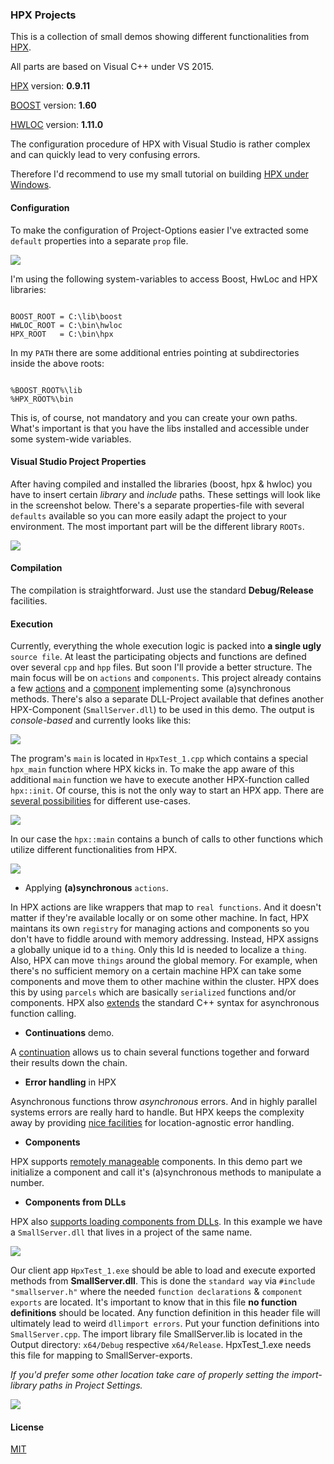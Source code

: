 ### HPX Projects

This is a collection of small demos showing different functionalities from <a href="http://stellar.cct.lsu.edu/tag/hpx/">HPX</a>. 

All parts are based on Visual C++ under VS 2015. 

<a href="http://stellar.cct.lsu.edu/downloads/">HPX</a> version: **0.9.11**

<a href="http://www.boost.org/users/history/version_1_60_0.html">BOOST</a> version: **1.60**

<a href="https://www.open-mpi.org/software/hwloc/v1.11/">HWLOC</a> version: **1.11.0**

The configuration procedure of HPX with Visual Studio is rather complex and can quickly lead to very confusing errors.

Therefore I'd recommend to use my small tutorial on building <a href="https://github.com/brakmic/hpx/blob/b3feb9561fecc1ef4b52717d70332c8148104cdd/docs/tutorial/win32/howto.md">HPX under Windows</a>.

#### Configuration

To make the configuration of Project-Options easier I've extracted some `default` properties into a separate `prop` file.

<img src="http://fs5.directupload.net/images/160220/slueu7c6.png" />

I'm using the following system-variables to access Boost, HwLoc and HPX libraries:

```

BOOST_ROOT = C:\lib\boost
HWLOC_ROOT = C:\bin\hwloc
HPX_ROOT   = C:\bin\hpx
```

In my `PATH` there are some additional entries pointing at subdirectories inside the above roots:

```

%BOOST_ROOT%\lib
%HPX_ROOT%\bin
```

This is, of course, not mandatory and you can create your own paths. What's important is that you have 
the libs installed and accessible under some system-wide variables.

#### Visual Studio Project Properties

After having compiled and installed the libraries (boost, hpx & hwloc) you have to insert certain *library* and *include* paths. These settings will look like in the screenshot below. There's a separate properties-file with several `defaults` available so you can more easily adapt the project to your environment. The most important part will be the different library `ROOTs`. 

<img src="http://fs5.directupload.net/images/160220/ih3v7et5.png"/>

#### Compilation

The compilation is straightforward. Just use the standard **Debug/Release** facilities.

#### Execution

Currently, everything the whole execution logic is packed into **a single ugly** `source file`. At least the participating objects and functions are defined over several `cpp` and `hpp` files. But soon I'll provide a better structure. The main focus will be on `actions` and `components`. This project already contains a few <a href="http://stellar.cct.lsu.edu/files/hpx-0.9.11/html/hpx/manual/applying_actions.html">actions</a> and a <a href="http://stellar.cct.lsu.edu/files/hpx-0.9.11/html/hpx/manual/components.html">component</a> implementing some (a)synchronous methods. There's also a separate DLL-Project available that defines another HPX-Component (`SmallServer.dll`) to be used in this demo.  The output is *console-based* and currently looks like this:

<img src="http://fs5.directupload.net/images/160221/otovusdf.png" /> 

The program's `main` is located in `HpxTest_1.cpp` which contains a special `hpx_main` function
where HPX kicks in. To make the app aware of this additional `main` function we have to
execute another HPX-function called `hpx::init`. Of course, this is not the only way to start an 
HPX app. There are <a href="http://stellar.cct.lsu.edu/files/hpx-0.9.11/html/hpx/manual/applications.html">several possibilities</a> for different use-cases.

<img src="http://fs5.directupload.net/images/160221/yccrybig.png" />

In our case the `hpx::main` contains a bunch of calls to other functions which utilize
different functionalities from HPX.

<img src="http://fs5.directupload.net/images/160221/clw34huh.png"/> 

- Applying **(a)synchronous** `actions`. 

In HPX actions are like wrappers that map to `real functions`.
And it doesn't matter if they're available locally or on some other machine. In fact, HPX maintans its own 
`registry` for managing actions and components so you don't have to fiddle around with memory addressing. Instead,
HPX assigns a globally unique id to a `thing`. Only this Id is needed to localize a `thing`. Also, HPX can move
`things` around the global memory. For example, when there's no sufficient memory on a certain machine HPX can take 
some components and move them to other machine within the cluster. HPX does this by using `parcels` which are basically
`serialized` functions and/or components. HPX also <a href="http://stellar.cct.lsu.edu/files/hpx-0.9.11/html/hpx/manual/applying_actions/action_invocation.html">extends</a> the standard C++ syntax for asynchronous function calling.

- **Continuations** demo.  

A <a href="http://stellar.cct.lsu.edu/files/hpx-0.9.11/html/hpx/manual/applying_actions/action_invocation/apply_continue.html">continuation</a> allows us to chain several functions together and forward their results down the chain.

- **Error handling** in HPX

Asynchronous functions throw *asynchronous* errors. And in highly parallel systems errors are really hard to handle. But HPX keeps the complexity away by providing
<a href="http://stellar.cct.lsu.edu/files/hpx-0.9.11/html/hpx/manual/applying_actions/action_error_handling.html">nice facilities</a> for location-agnostic error handling.

- **Components**

HPX supports <a href="http://stellar.cct.lsu.edu/files/hpx-0.9.11/html/hpx/manual/components.html">remotely manageable</a> components. In this demo part we initialize a component and call it's (a)synchronous methods to manipulate a number.

- **Components from DLLs**

HPX also <a href="http://stellar.cct.lsu.edu/files/hpx-0.9.11/html/hpx/manual/init/configuration/loading_components.html#hpx.manual.init.configuration.loading_components.component_example">supports loading components from DLLs</a>. In this example we have a `SmallServer.dll` that lives in a project of the same name.

<img src="http://fs5.directupload.net/images/160221/y5z2f2n5.png" />

Our client app `HpxTest_1.exe` should be able to load and execute exported methods from **SmallServer.dll**. This is done the `standard way` via `#include "smallserver.h"` where the needed `function declarations` & `component exports` are located. It's important to know that in this file **no function definitions** should be located.
Any function definition in this header file will ultimately lead to weird `dllimport errors`. Put your function definitions into `SmallServer.cpp`. The import library file SmallServer.lib is located in the Output directory: `x64/Debug` respective `x64/Release`. HpxTest_1.exe needs this file for mapping to SmallServer-exports. 

*If you'd prefer some other location take care of properly setting the import-library paths in Project Settings.*

<img src="http://fs5.directupload.net/images/160221/lkzx9t7i.png" />

#### License

<a href="https://github.com/brakmic/HPX_Projects/blob/master/LICENSE">MIT</a>